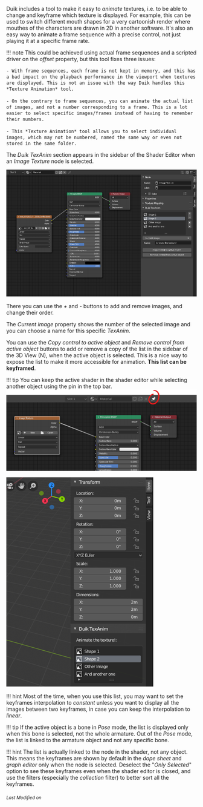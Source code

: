 Duik includes a tool to make it easy to *animate* textures, i.e. to be able to change and keyframe which texture is displayed. For example, this can be used to switch different mouth shapes for a very cartoonish render where mouthes of the characters are drawn in 2D in another software. It's also an easy way to animate a frame sequence with a precise control, not just playing it at a specific frame rate.

!!! note
    This could be achieved using actual frame sequences and a scripted driver on the *offset* property, but this tool fixes three issues:  

    - With frame sequences, each frame is not kept in memory, and this has a bad impact on the playback performance in the viewport when textures are displayed. This is not an issue with the way Duik handles this *Texture Animation* tool.

    - On the contrary to frame sequences, you can animate the actual list of images, and not a number corresponding to a frame. This is a lot easier to select specific images/frames instead of having to remember their numbers.

    - This *Texture Animation* tool allows you to select individual images, which may not be numbered, named the same way or even not stored in the same folder.

The *Duik TexAnim* section appears in the sidebar of the Shader Editor when an *Image Texture* node is selected.

![Duik TexAnim Section](img/texanim-shadereditor.png)

There you can use the *+* and *-* buttons to add and remove images, and change their order.

The *Current image* property shows the number of the selected image and you can choose a name for this specific *TexAnim*.

You can use the *Copy control to active object* and *Remove control from active object* buttons to add or remove a copy of the list in the sidebar of the 3D View (N), when the active object is selected. This is a nice way to expose the list to make it more accessible for animation. **This list can be keyframed**.

!!! tip
    You can keep the active shader in the shader editor while selecting another object using the pin in the top bar.
    ![](img/shader-editor-pin.png)


![Duik TexAnim Section](img/texanim-3dsidebar.png)

!!! hint
    Most of the time, when you use this list, you may want to set the keyframes interpolation to *constant* unless you want to display all the images between two keyframes, in case you can keep the interpolation to *linear*.

!!! tip
    If the active object is a bone in *Pose* mode, the list is displayed only when this bone is selected, not the whole armature. Out of the *Pose* mode, the list is linked to the armature object and not any specific bone.

!!! hint
    The list is actually linked to the node in the shader, not any object. This means the keyframes are shown by default in the *dope sheet* and *graph editor* only when the node is selected. Deselect the "*Only Selected*" option to see these keyframes even when the shader editor is closed, and use the filters (especially the *collection* filter) to better sort all the keyframes.


<sub>*Last Modified on <script type="text/javascript"> document.write(document.lastModified) </script>*</sub>